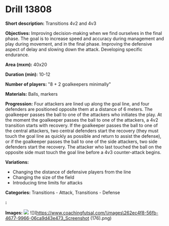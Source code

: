 # Drill 13808

**Short description:**
Transitions 4v2 and 4v3

**Objectives:**
Improving decision-making when we find ourselves in the final phase. The goal is to increase speed and accuracy during management and play during movement, and in the final phase. Improving the defensive aspect of delay and slowing down the attack. Developing specific endurance.

**Area (mxm):**
40x20

**Duration (min):**
10-12

**Number of players:**
"8 + 2 goalkeepers minimally"

**Materials:**
Balls, markers

**Progression:**
Four attackers are lined up along the goal line, and four defenders are positioned opposite them at a distance of 6 meters. The goalkeeper passes the ball to one of the attackers who initiates the play. At the moment the goalkeeper passes the ball to one of the attackers, a 4v2 transition starts with recovery. If the goalkeeper passes the ball to one of the central attackers, two central defenders start the recovery (they must touch the goal line as quickly as possible and return to assist the defense), or if the goalkeeper passes the ball to one of the side attackers, two side defenders start the recovery. The attacker who last touched the ball on the opposite side must touch the goal line before a 4v3 counter-attack begins.

**Variations:**
- Changing the distance of defensive players from the line
- Changing the size of the field
- Introducing time limits for attacks

**Categories:**
Transitions - Attack, Transitions - Defense

**:**


**Images:**
![](https://www.coachingfutsal.com/TacticsBoard/Thumbnail\779ee954-179c-4aaf-9ed8-3b50564c291f.png)
![](https://www.coachingfutsal.com/\images\262ec4f8-56fb-4677-9966-06ca9d43e473_Screenshot (176).png)

